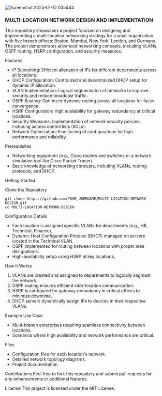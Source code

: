 ![Screenshot 2025-01-12 005444](https://github.com/user-attachments/assets/780c62ea-579d-4d28-bcda-c74783617a47)

### MULTI-LOCATION NETWORK DESIGN AND IMPLEMENTATION

This repository showcases a project focused on designing and implementing a multi-location networking strategy for a small organization with five branch offices: Boston, Mumbai, New York, London, and Germany. The project demonstrates advanced networking concepts, including VLANs, OSPF routing, HSRP configuration, and security measures.

Features
- IP Subnetting: Efficient allocation of IPs for different departments across all locations.
- DHCP Configuration: Centralized and decentralized DHCP setup for dynamic IP allocation.
- VLAN Implementation: Logical segmentation of networks to improve security and reduce broadcast traffic.
- OSPF Routing: Optimized dynamic routing across all locations for faster convergence.
- HSRP Configuration: High availability for gateway redundancy at critical locations.
- Security Measures: Implementation of network security policies, including access control lists (ACLs).
- Network Optimization: Fine-tuning of configurations for high performance and reliability.

Prerequisites
- Networking equipment (e.g., Cisco routers and switches or a network simulation tool like Cisco Packet Tracer).
- Basic knowledge of networking concepts, including VLANs, routing protocols, and DHCP.

Getting Started

Clone the Repository
```
git clone https://github.com/YOUR_USERNAME/MULTI-LOCATION-NETWORK-DESIGN.git
cd MULTI-LOCATION-NETWORK-DESIGN
```

Configuration Details
- Each location is assigned specific VLANs for departments (e.g., HR, Technical, Finance).
- Dynamic Host Configuration Protocol (DHCP) managed on servers located in the Technical VLAN.
- OSPF implemented for routing between locations with proper area designations.
- High-availability setup using HSRP at key locations.

How It Works
1. VLANs are created and assigned to departments to logically segment the network.
2. OSPF routing ensures efficient inter-location communication.
3. HSRP is configured for gateway redundancy in critical offices to minimize downtime.
4. DHCP servers dynamically assign IPs to devices in their respective VLANs.

Example Use Case
- Multi-branch enterprises requiring seamless connectivity between locations.
- Scenarios where high availability and network performance are critical.

Files
- Configuration files for each location's network.
- Detailed network topology diagrams.
- Project documentation.

Contributions
Feel free to fork this repository and submit pull requests for any enhancements or additional features.

License
This project is licensed under the MIT License.
